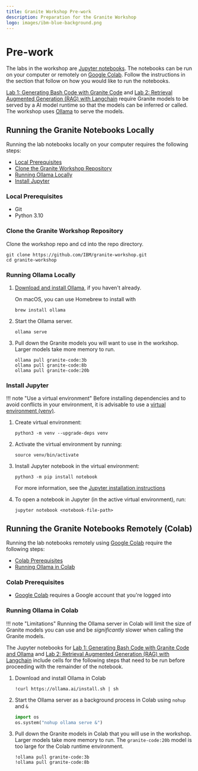 ```yaml
---
title: Granite Workshop Pre-work
description: Preparation for the Granite Workshop
logo: images/ibm-blue-background.png
---
```


# Pre-work

The labs in the workshop are [Jupyter notebooks](https://jupyter.org/). The notebooks can be run on your computer or remotely on [Google Colab](https://colab.google/). Follow the instructions in the section that follow on how you would like to run the notebooks.

[Lab 1: Generating Bash Code with Granite Code](../lab-1/README.md) and [Lab 2: Retrieval Augmented Generation (RAG) with Langchain](../lab-2/README.md) require Granite models to be served by a AI model runtime so that the models can be inferred or called. The workshop uses [Ollama](https://github.com/ollama/ollama) to serve the models.

## Running the Granite Notebooks Locally

Running the lab notebooks locally on your computer requires the following steps:

- [Local Prerequisites](#local-prerequisites)
- [Clone the Granite Workshop Repository](#clone-the-granite-workshop-repository)
- [Running Ollama Locally](#running-ollama-locally)
- [Install Jupyter](#install-jupyter)

### Local Prerequisites

- Git
- Python 3.10

### Clone the Granite Workshop Repository

Clone the workshop repo and cd into the repo directory.

```shell
git clone https://github.com/IBM/granite-workshop.git
cd granite-workshop
```

### Running Ollama Locally

1. [Download and install Ollama](https://github.com/ollama/ollama?tab=readme-ov-file#ollama), if you haven't already.

    On macOS, you can use Homebrew to install with

    ```shell
    brew install ollama
    ```

1. Start the Ollama server.

    ```shell
    ollama serve
    ```

1. Pull down the Granite models you will want to use in the workshop. Larger models take more memory to run.

    ```shell
    ollama pull granite-code:3b
    ollama pull granite-code:8b
    ollama pull granite-code:20b
    ```

### Install Jupyter

!!! note "Use a virtual environment"
    Before installing dependencies and to avoid conflicts in your environment, it is advisable to use a [virtual environment (venv)](https://docs.python.org/3/library/venv.html).

1. Create virtual environment:

    ```shell
    python3 -m venv --upgrade-deps venv
    ```

1. Activate the virtual environment by running:

    ```shell
    source venv/bin/activate
    ```

1. Install Jupyter notebook in the virtual environment:

    ```shell
    python3 -m pip install notebook
    ```

    For more information, see the [Jupyter installation instructions](https://jupyter.org/install)

1. To open a notebook in Jupyter (in the active virtual environment), run:

    ```shell
    jupyter notebook <notebook-file-path>
    ```

## Running the Granite Notebooks Remotely (Colab)

Running the lab notebooks remotely using [Google Colab](https://colab.google/) require the following steps:

- [Colab Prerequisites](#colab-prerequisites)
- [Running Ollama in Colab](#running-ollama-in-colab)

### Colab Prerequisites

- [Google Colab](https://colab.google/) requires a Google account that you're logged into

### Running Ollama in Colab

!!! note "Limitations"
    Running the Ollama server in Colab will limit the size of Granite models you can use and be _significantly_ slower when calling the Granite models.

The Jupyter notebooks for [Lab 1: Generating Bash Code with Granite Code and Ollama](../lab-1/README.md) and [Lab 2: Retrieval Augmented Generation (RAG) with Langchain](../lab-2/README.md) include cells for the following steps that  need to be run before proceeding with the remainder of the notebook.

1. Download and install Ollama in Colab

    ```shell
    !curl https://ollama.ai/install.sh | sh
    ```

1. Start the Ollama server as a background process in Colab using `nohup` and `&`

    ```python
    import os
    os.system("nohup ollama serve &")
    ```

1. Pull down the Granite models in Colab that you will use in the workshop. Larger models take more memory to run. The `granite-code:20b` model is too large for the Colab runtime environment.

    ```shell
    !ollama pull granite-code:3b
    !ollama pull granite-code:8b
    ```
